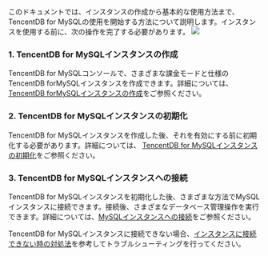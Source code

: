 このドキュメントでは、インスタンスの作成から基本的な使用方法まで、TencentDB for MySQLの使用を開始する方法について説明します。インスタンスを使用する前に、次の操作を完了する必要があります。
![](https://main.qcloudimg.com/raw/397dbb3f8755e4a280aa9ede45ba2725.png)

### 1. TencentDB for MySQLインスタンスの作成
TencentDB for MySQLコンソールで、さまざまな課金モードと仕様のTencentDB forMySQLインスタンスを作成できます。詳細については、[TencentDB forMySQLインスタンスの作成](https://intl.cloud.tencent.com/document/product/236/37785)をご参照ください。

### 2. TencentDB for MySQLインスタンスの初期化
TencentDB for MySQLインスタンスを作成した後、それを有効にする前に初期化する必要があります。詳細については、 [TencentDB for MySQLインスタンスの初期化](https://intl.cloud.tencent.com/document/product/236/3128)をご参照ください。

### 3. TencentDB for MySQLインスタンスへの接続
TencentDB for MySQLインスタンスを初期化した後、さまざまな方法でMySQLインスタンスに接続できます。接続後、さまざまなデータベース管理操作を実行できます。詳細については、[MySQLインスタンスへの接続](https://intl.cloud.tencent.com/document/product/236/37788)をご参照ください。

TencentDB for MySQLインスタンスに接続できない場合、[インスタンスに接続できない時の対処法](https://intl.cloud.tencent.com/document/product/236/37864)を参考してトラブルシューティングを行ってください。

